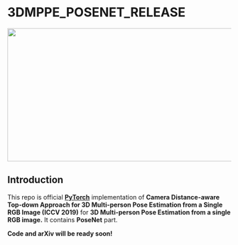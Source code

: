 # 3DMPPE_POSENET_RELEASE

<p align="center">
<img src="https://cv.snu.ac.kr/research/3DMPPE/figs/qualitative_intro.PNG" width="800" height="300">
</p>

## Introduction

This repo is official **[PyTorch](https://pytorch.org)** implementation of **Camera Distance-aware Top-down Approach for 3D Multi-person Pose Estimation from a Single RGB Image (ICCV 2019)** for **3D Multi-person Pose Estimation from a single RGB image.** It contains **PoseNet** part.

**Code and arXiv will be ready soon!**

